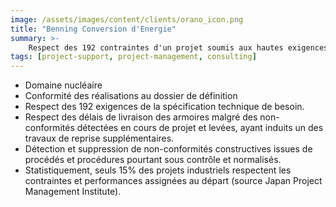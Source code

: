 ```yaml
---
image: /assets/images/content/clients/orano_icon.png
title: "Benning Conversion d'Energie"
summary: >-
    Respect des 192 contraintes d'un projet soumis aux hautes exigences du nucléaire.
tags: [project-support, project-management, consulting]
---
```


<ul>
	<li>Domaine nucléaire</li>
	<li>Conformité des réalisations au dossier de définition</li>
	<li>Respect des 192 exigences de la spécification technique de besoin.</li>
	<li>Respect des délais de livraison des armoires malgré des non-conformités détectées  en cours de projet et levées, ayant induits un des travaux de reprise supplémentaires.</li>
	<li>Détection et suppression de non-conformités constructives issues de procédés et procédures pourtant sous contrôle et normalisés.</li>
	<li>Statistiquement, seuls 15% des projets industriels respectent les contraintes et performances assignées au départ (source Japan Project Management Institute).</li>
</ul>
